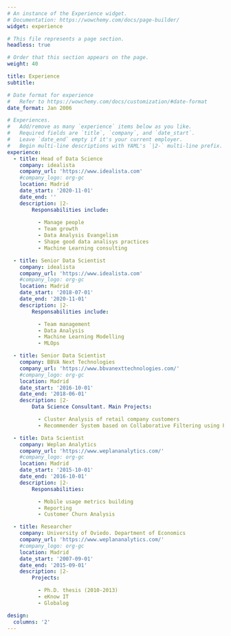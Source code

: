 ```yaml
---
# An instance of the Experience widget.
# Documentation: https://wowchemy.com/docs/page-builder/
widget: experience

# This file represents a page section.
headless: true

# Order that this section appears on the page.
weight: 40

title: Experience
subtitle:

# Date format for experience
#   Refer to https://wowchemy.com/docs/customization/#date-format
date_format: Jan 2006

# Experiences.
#   Add/remove as many `experience` items below as you like.
#   Required fields are `title`, `company`, and `date_start`.
#   Leave `date_end` empty if it's your current employer.
#   Begin multi-line descriptions with YAML's `|2-` multi-line prefix.
experience:
  - title: Head of Data Science
    company: idealista
    company_url: 'https://www.idealista.com'
    #company_logo: org-gc
    location: Madrid
    date_start: '2020-11-01'
    date_end: ''
    description: |2-
        Responsabilities include:
        
          - Manage people
          - Team growth
          - Data Analysis Evangelism
          - Shape good data analisys practices
          - Machine Learning consulting

  - title: Senior Data Scientist
    company: idealista
    company_url: 'https://www.idealista.com'
    #company_logo: org-gc
    location: Madrid
    date_start: '2018-07-01'
    date_end: '2020-11-01'
    description: |2-
        Responsabilities include:

          - Team management
          - Data Analysis
          - Machine Learning Modelling
          - MLOps

  - title: Senior Data Scientist
    company: BBVA Next Technologies
    company_url: 'https://www.bbvanexttechnologies.com/'
    #company_logo: org-gc
    location: Madrid
    date_start: '2016-10-01'
    date_end: '2018-06-01'
    description: |2-
        Data Science Consultant. Main Projects:

          - Cluster Analysis of retail company customers
          - Recommender System based on Collaborative Filtering using Pytorch on GPUs

  - title: Data Scientist
    company: Weplan Analytics
    company_url: 'https://www.weplananalytics.com/'
    #company_logo: org-gc
    location: Madrid
    date_start: '2015-10-01'
    date_end: '2016-10-01'
    description: |2-
        Responsabilities:

          - Mobile usage metrics building
          - Reporting
          - Customer Churn Analysis

  - title: Researcher
    company: University of Oviedo. Department of Economics
    company_url: 'https://www.weplananalytics.com/'
    #company_logo: org-gc
    location: Madrid
    date_start: '2007-09-01'
    date_end: '2015-09-01'
    description: |2-
        Projects:

          - Ph.D. thesis (2010-2013)
          - eKnow IT
          - Globalog

design:
  columns: '2'
---
```

